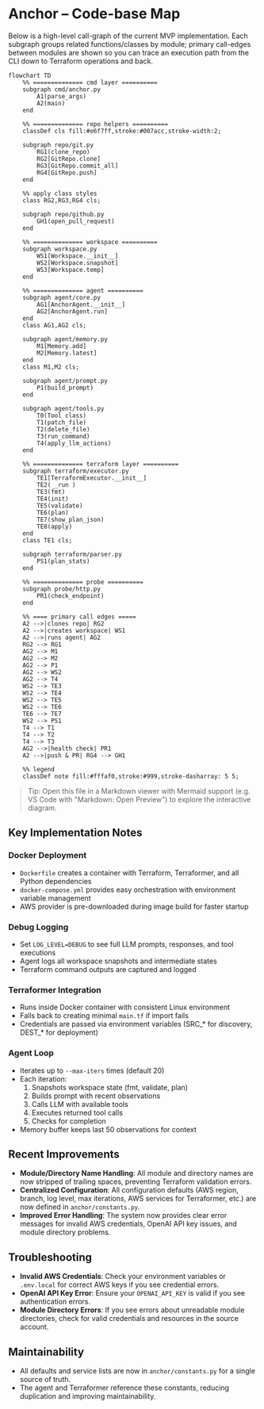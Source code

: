 # Anchor – Code-base Map

Below is a high-level call-graph of the current MVP implementation.  Each subgraph groups related functions/classes by module; primary call-edges between modules are shown so you can trace an execution path from the CLI down to Terraform operations and back.

```mermaid
flowchart TD
    %% ============== cmd layer ==========
    subgraph cmd/anchor.py
        A1(parse_args)
        A2(main)
    end

    %% ============== repo helpers ==========
    classDef cls fill:#e6f7ff,stroke:#007acc,stroke-width:2;

    subgraph repo/git.py
        RG1(clone_repo)
        RG2[GitRepo.clone]
        RG3[GitRepo.commit_all]
        RG4[GitRepo.push]
    end

    %% apply class styles
    class RG2,RG3,RG4 cls;

    subgraph repo/github.py
        GH1(open_pull_request)
    end

    %% ============== workspace ==========
    subgraph workspace.py
        WS1[Workspace.__init__]
        WS2[Workspace.snapshot]
        WS3[Workspace.temp]
    end

    %% ============== agent ==========
    subgraph agent/core.py
        AG1[AnchorAgent.__init__]
        AG2[AnchorAgent.run]
    end
    class AG1,AG2 cls;

    subgraph agent/memory.py
        M1[Memory.add]
        M2[Memory.latest]
    end
    class M1,M2 cls;

    subgraph agent/prompt.py
        P1(build_prompt)
    end

    subgraph agent/tools.py
        T0(Tool class)
        T1(patch_file)
        T2(delete_file)
        T3(run_command)
        T4(apply_llm_actions)
    end

    %% ============== terraform layer ==========
    subgraph terraform/executor.py
        TE1[TerraformExecutor.__init__]
        TE2( _run )
        TE3(fmt)
        TE4(init)
        TE5(validate)
        TE6(plan)
        TE7(show_plan_json)
        TE8(apply)
    end
    class TE1 cls;

    subgraph terraform/parser.py
        PS1(plan_stats)
    end

    %% ============== probe ==========
    subgraph probe/http.py
        PR1(check_endpoint)
    end

    %% ==== primary call edges =====
    A2 -->|clones repo| RG2
    A2 -->|creates workspace| WS1
    A2 -->|runs agent| AG2
    RG2 --> RG1
    AG2 --> M1
    AG2 --> M2
    AG2 --> P1
    AG2 --> WS2
    AG2 --> T4
    WS2 --> TE3
    WS2 --> TE4
    WS2 --> TE5
    WS2 --> TE6
    TE6 --> TE7
    WS2 --> PS1
    T4 --> T1
    T4 --> T2
    T4 --> T3
    AG2 -->|health check| PR1
    A2 -->|push & PR| RG4 --> GH1

    %% legend
    classDef note fill:#fffaf0,stroke:#999,stroke-dasharray: 5 5;
```

> Tip: Open this file in a Markdown viewer with Mermaid support (e.g. VS Code with "Markdown: Open Preview") to explore the interactive diagram. 

## Key Implementation Notes

### Docker Deployment
- `Dockerfile` creates a container with Terraform, Terraformer, and all Python dependencies
- `docker-compose.yml` provides easy orchestration with environment variable management
- AWS provider is pre-downloaded during image build for faster startup

### Debug Logging
- Set `LOG_LEVEL=DEBUG` to see full LLM prompts, responses, and tool executions
- Agent logs all workspace snapshots and intermediate states
- Terraform command outputs are captured and logged

### Terraformer Integration
- Runs inside Docker container with consistent Linux environment
- Falls back to creating minimal `main.tf` if import fails
- Credentials are passed via environment variables (SRC_* for discovery, DEST_* for deployment)

### Agent Loop
- Iterates up to `--max-iters` times (default 20)
- Each iteration:
  1. Snapshots workspace state (fmt, validate, plan)
  2. Builds prompt with recent observations
  3. Calls LLM with available tools
  4. Executes returned tool calls
  5. Checks for completion
- Memory buffer keeps last 50 observations for context

## Recent Improvements

- **Module/Directory Name Handling**: All module and directory names are now stripped of trailing spaces, preventing Terraform validation errors.
- **Centralized Configuration**: All configuration defaults (AWS region, branch, log level, max iterations, AWS services for Terraformer, etc.) are now defined in `anchor/constants.py`.
- **Improved Error Handling**: The system now provides clear error messages for invalid AWS credentials, OpenAI API key issues, and module directory problems.

## Troubleshooting

- **Invalid AWS Credentials**: Check your environment variables or `.env.local` for correct AWS keys if you see credential errors.
- **OpenAI API Key Error**: Ensure your `OPENAI_API_KEY` is valid if you see authentication errors.
- **Module Directory Errors**: If you see errors about unreadable module directories, check for valid credentials and resources in the source account.

## Maintainability

- All defaults and service lists are now in `anchor/constants.py` for a single source of truth.
- The agent and Terraformer reference these constants, reducing duplication and improving maintainability.